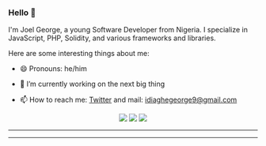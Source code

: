 ### Hello 👋

I'm Joel George, a young Software Developer from Nigeria. I specialize in JavaScript, PHP, Solidity, and various frameworks and libraries.

Here are some interesting things about me:
- 😄 Pronouns: he/him 

- 🔭 I’m currently working on the next big thing

- 📫 How to reach me: [Twitter](https://twitter.com/king_jowiii) and mail: [idiaghegeorge9@gmail.com](mailto:idiaghegeorge9@gmail.com)

<p align="center">
  <img src ="https://github-readme-stats.vercel.app/api?username=george-hub331&show_icons=true&count_private=true&theme=darcula&hide_border=true&hide=issues,contribs&bg_color=00000000">
  <img src ="https://github-readme-stats.vercel.app/api/top-langs/?username=george-hub331&layout=compact&hide_border=true&theme=darcula&bg_color=00000000&langs_count=6">
  <img src ="https://github-readme-streak-stats.herokuapp.com?user=george-hub331&theme=darcula&hide_border=true&background=FFFFFF00">
</p>

<hr>

<hr>

<!--
- ⚡ Fun fact: ...
-->


